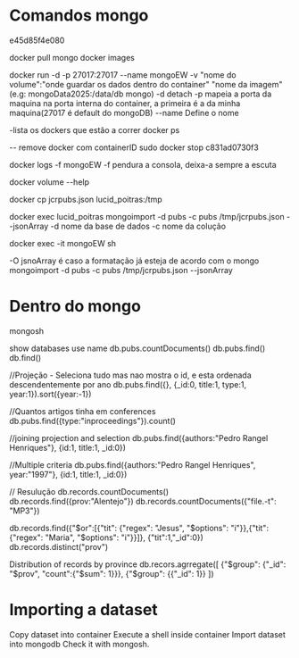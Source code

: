 # Comandos mongo
e45d85f4e080

docker pull mongo
docker images

docker run -d -p 27017:27017 --name mongoEW -v "nome do volume":"onde guardar os dados dentro do container" "nome da imagem"(e.g: mongoData2025:/data/db mongo)
-d detach
-p mapeia a porta da maquina na porta interna do container, a primeira é a da minha maquina(27017 é default do mongoDB)
--name Define o nome

-lista os dockers que estão a correr
docker ps

-- remove docker com containerID
sudo docker stop c831ad0730f3    

docker logs -f mongoEW
-f pendura a consola, deixa-a sempre a escuta

docker volume --help

docker cp jcrpubs.json lucid_poitras:/tmp

docker exec lucid_poitras mongoimport -d pubs -c pubs /tmp/jcrpubs.json --jsonArray
-d nome da base de dados
-c nome da colução

docker exec -it mongoEW sh

-O jsnoArray é caso a formatação já esteja de acordo com o mongo
mongoimport -d pubs -c pubs /tmp/jcrpubs.json --jsonArray

# Dentro do mongo
mongosh

show databases
use name
db.pubs.countDocuments()
db.pubs.find()
db.find()

//Projeção - Seleciona tudo mas nao mostra o id, e esta ordenada descendentemente por ano 
db.pubs.find({}, {_id:0, title:1, type:1, year:1}).sort({year:-1})

//Quantos artigos tinha em conferences
db.pubs.find({type:"inproceedings"}).count()

//joining projection and selection
db.pubs.find({authors:"Pedro Rangel Henriques"}, {id:1, title:1, _id:0})

//Multiple criteria
db.pubs.find({authors:"Pedro Rangel Henriques", year:"1997"}, {id:1, title:1, _id:0})

// Resulução
db.records.countDocuments()
db.records.find({prov:"Alentejo"})
db.records.countDocuments({"file.-t": "MP3"})

db.records.find({"$or":[{"tit": {"regex": "Jesus", "$options": "i"}},{"tit": {"regex": "Maria", "$options": "i"}}]}, {"tit":1,"_id":0})
db.records.distinct("prov")

Distribution of records by province
db.recors.agrregate([
    {"$group": {"_id": "$prov", "count":{"$sum": 1}}},
    {"$group": {{"_id": 1}}
])


# Importing a dataset
Copy dataset into container
Execute a shell inside container
Import dataset into mongodb
Check it with mongosh.